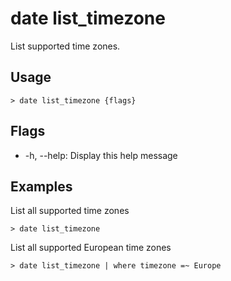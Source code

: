 # date list_timezone
List supported time zones.

## Usage
```shell
> date list_timezone {flags} 
 ```

## Flags
* -h, --help: Display this help message

## Examples
  List all supported time zones
```shell
> date list_timezone
 ```

  List all supported European time zones
```shell
> date list_timezone | where timezone =~ Europe
 ```

